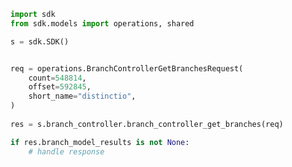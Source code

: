 <!-- Start SDK Example Usage -->
```python
import sdk
from sdk.models import operations, shared

s = sdk.SDK()


req = operations.BranchControllerGetBranchesRequest(
    count=548814,
    offset=592845,
    short_name="distinctio",
)
    
res = s.branch_controller.branch_controller_get_branches(req)

if res.branch_model_results is not None:
    # handle response
```
<!-- End SDK Example Usage -->